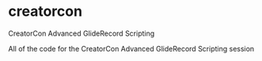 # creatorcon
CreatorCon Advanced GlideRecord Scripting

All of the code for the CreatorCon Advanced GlideRecord Scripting session
